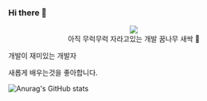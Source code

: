 ### Hi there 👋

<p align="center">
  <img src="https://www.avetworld.com/wp-content/uploads/2019/09/LA-%EB%94%94%EC%A6%88%EB%8B%88200226.jpg>


</br>
<div align="center">
</br>
아직 무럭무럭 자라고있는 개발 꿈나무 새싹 🌱</br>

개발이 재미있는 개발자</br>

새롭게 배우는것을 좋아합니다.</br>


![Anurag's GitHub stats](https://github-readme-stats.vercel.app/api?username=soyikimm&show_icons=true&theme=radical)
</div>
</
